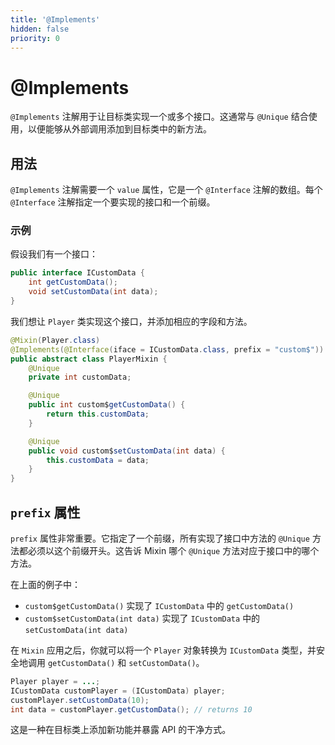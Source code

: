 ```yaml
---
title: '@Implements'
hidden: false
priority: 0
---
```


# @Implements

`@Implements` 注解用于让目标类实现一个或多个接口。这通常与 `@Unique` 结合使用，以便能够从外部调用添加到目标类中的新方法。

## 用法

`@Implements` 注解需要一个 `value` 属性，它是一个 `@Interface` 注解的数组。每个 `@Interface` 注解指定一个要实现的接口和一个前缀。

### 示例

假设我们有一个接口：
```java
public interface ICustomData {
    int getCustomData();
    void setCustomData(int data);
}
```

我们想让 `Player` 类实现这个接口，并添加相应的字段和方法。

```java
@Mixin(Player.class)
@Implements(@Interface(iface = ICustomData.class, prefix = "custom$"))
public abstract class PlayerMixin {
    @Unique
    private int customData;

    @Unique
    public int custom$getCustomData() {
        return this.customData;
    }

    @Unique
    public void custom$setCustomData(int data) {
        this.customData = data;
    }
}
```

## `prefix` 属性

`prefix` 属性非常重要。它指定了一个前缀，所有实现了接口中方法的 `@Unique` 方法都必须以这个前缀开头。这告诉 Mixin 哪个 `@Unique` 方法对应于接口中的哪个方法。

在上面的例子中：
- `custom$getCustomData()` 实现了 `ICustomData` 中的 `getCustomData()`
- `custom$setCustomData(int data)` 实现了 `ICustomData` 中的 `setCustomData(int data)`

在 `Mixin` 应用之后，你就可以将一个 `Player` 对象转换为 `ICustomData` 类型，并安全地调用 `getCustomData()` 和 `setCustomData()`。

```java
Player player = ...;
ICustomData customPlayer = (ICustomData) player;
customPlayer.setCustomData(10);
int data = customPlayer.getCustomData(); // returns 10
```

这是一种在目标类上添加新功能并暴露 API 的干净方式。 
